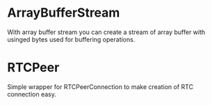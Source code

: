 <h1> ArrayBufferStream</h1>
<p>With array buffer stream you can create a stream of array buffer with usinged bytes used for buffering operations.</p>

<h1> RTCPeer</h1>
<p>Simple wrapper for RTCPeerConnection to make creation of RTC connection easy. </p>
